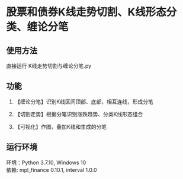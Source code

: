 # 股票和债券K线走势切割、K线形态分类、缠论分笔  

## 使用方法  

直接运行 K线走势切割与缠论分笔.py  

## 功能  

1. 【缠论分笔】识别K线区间顶部、底部，相互连线，形成分笔  

2. 【切割走势】根据分笔识别涨跌趋势、分类K线形态组合  

3. 【可视化】作图，叠加K线和生成的分笔  

## 运行环境  
环境：Python 3.7.10, Windows 10  
依赖: mpl_finance 0.10.1, interval 1.0.0  

